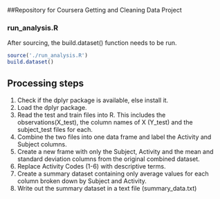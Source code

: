 ##Repository for Coursera Getting and Cleaning Data Project

### run_analysis.R

After sourcing, the build.dataset() function needs to be run.

```r
source('./run_analysis.R')
build.dataset()
```

## Processing steps

1. Check if the dplyr package is available, else install it.
2. Load the dplyr package.
3. Read the test and train files into R. This includes the observations(X_test), the column names of X (Y_test) and the subject_test files for each.
4. Combine the two files into one data frame and label the Activity and Subject columns.
5. Create a new frame with only the Subject, Activity and the mean and standard deviation columns from the original combined dataset.
6. Replace Activity Codes (1-6) with descriptive terms.
7. Create a summary dataset containing only average values for each column broken down by Subject and Activity.
8. Write out the summary dataset in a text file (summary_data.txt)

